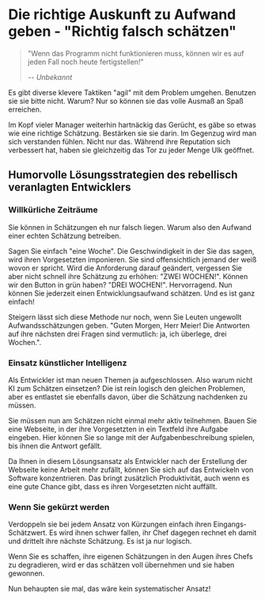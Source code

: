 # Die richtige Auskunft zu Aufwand geben - "Richtig falsch schätzen"

> "Wenn das Programm nicht funktionieren muss, können wir es auf jeden Fall noch heute fertigstellen!"
>
> -- <cite>Unbekannt</cite>

Es gibt diverse klevere Taktiken "agil" mit dem Problem umgehen. Benutzen sie sie bitte nicht. Warum? Nur so können sie das volle Ausmaß an Spaß erreichen.

Im Kopf vieler Manager weiterhin hartnäckig das Gerücht, es gäbe so etwas wie eine richtige Schätzung. Bestärken sie sie darin. Im Gegenzug wird man sich verstanden fühlen. Nicht nur das. Während ihre Reputation sich verbessert hat, haben sie gleichzeitig das Tor zu jeder Menge Ulk geöffnet.

## Humorvolle Lösungsstrategien des rebellisch veranlagten Entwicklers

### Willkürliche Zeiträume

Sie können in Schätzungen eh nur falsch liegen. Warum also den Aufwand einer echten Schätzung betreiben.

Sagen Sie einfach "eine Woche". Die Geschwindigkeit in der Sie das sagen, wird ihren Vorgesetzten imponieren. Sie sind offensichtlich jemand der weiß wovon er spricht. Wird die Anforderung darauf geändert, vergessen Sie aber nicht schnell ihre Schätzung zu erhöhen: "ZWEI WOCHEN!". Können wir den Button in grün haben? "DREI WOCHEN!". Hervorragend. Nun können Sie jederzeit einen Entwicklungsaufwand schätzen. Und es ist ganz einfach!

Steigern lässt sich diese Methode nur noch, wenn Sie Leuten ungewollt Aufwandsschätzungen geben. "Guten Morgen, Herr Meier! Die Antworten auf ihre nächsten drei Fragen sind vermutlich: ja, ich überlege, drei Wochen.".

### Einsatz künstlicher Intelligenz

Als Entwickler ist man neuen Themen ja aufgeschlossen. Also warum nicht KI zum Schätzen einsetzen? Die ist rein logisch den gleichen Problemen, aber es entlastet sie ebenfalls davon, über die Schätzung nachdenken zu müssen. 

Sie müssen nun am Schätzen nicht einmal mehr aktiv teilnehmen. Bauen Sie eine Webseite, in der ihre Vorgesetzten in ein Textfeld ihre Aufgabe eingeben. Hier können Sie so lange mit der Aufgabenbeschreibung spielen, bis ihnen die Antwort gefällt.

Da Ihnen in diesem Lösungsansatz als Entwickler nach der Erstellung der Webseite keine Arbeit mehr zufällt, können Sie sich auf das Entwickeln von Software konzentrieren. Das bringt zusätzlich Produktivität, auch wenn es eine gute Chance gibt, dass es ihren Vorgesetzten nicht auffällt.

### Wenn Sie gekürzt werden

Verdoppeln sie bei jedem Ansatz von Kürzungen einfach ihren Eingangs-Schätzwert. Es wird ihnen schwer fallen, ihr Chef dagegen rechnet eh damit und drittelt ihre nächste Schätzung. Es ist ja nur logisch.

Wenn Sie es schaffen, ihre eigenen Schätzungen in den Augen ihres Chefs zu degradieren, wird er das schätzen voll übernehmen und sie haben gewonnen.

Nun behaupten sie mal, das wäre kein systematischer Ansatz!
